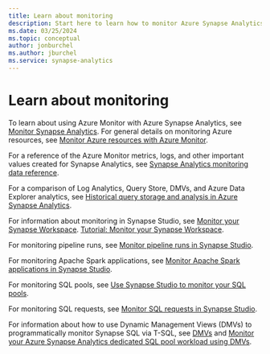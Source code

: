 ```yaml
---
title: Learn about monitoring
description: Start here to learn how to monitor Azure Synapse Analytics.
ms.date: 03/25/2024
ms.topic: conceptual
author: jonburchel
ms.author: jburchel
ms.service: synapse-analytics
---
```


# Learn about monitoring

To learn about using Azure Monitor with Azure Synapse Analytics, see [Monitor Synapse Analytics](monitor-synapse-analytics.md). For general details on monitoring Azure resources, see [Monitor Azure resources with Azure Monitor](/azure/azure-monitor/essentials/monitor-azure-resource).

For a reference of the Azure Monitor metrics, logs, and other important values created for Synapse Analytics, see [Synapse Analytics monitoring data reference](monitor-synapse-analytics-reference.md).

For a comparison of Log Analytics, Query Store, DMVs, and Azure Data Explorer analytics, see [Historical query storage and analysis in Azure Synapse Analytics](sql/query-history-storage-analysis.md).

For information about monitoring in Synapse Studio, see [Monitor your Synapse Workspace](get-started-monitor.md).
[Tutorial: Monitor your Synapse Workspace](get-started-monitor.md).

For monitoring pipeline runs, see [Monitor pipeline runs in Synapse Studio](monitoring/how-to-monitor-pipeline-runs.md).

For monitoring Apache Spark applications, see [Monitor Apache Spark applications in Synapse Studio](monitoring/apache-spark-applications.md).

For monitoring SQL pools, see [Use Synapse Studio to monitor your SQL pools](monitoring/how-to-monitor-sql-pools.md).

For monitoring SQL requests, see [Monitor SQL requests in Synapse Studio](monitoring/how-to-monitor-sql-requests.md).

For information about how to use Dynamic Management Views (DMVs) to programmatically monitor Synapse SQL via T-SQL, see [DMVs](sql/query-history-storage-analysis.md#dmvs) and [Monitor your Azure Synapse Analytics dedicated SQL pool workload using DMVs](sql-data-warehouse/sql-data-warehouse-manage-monitor.md).
